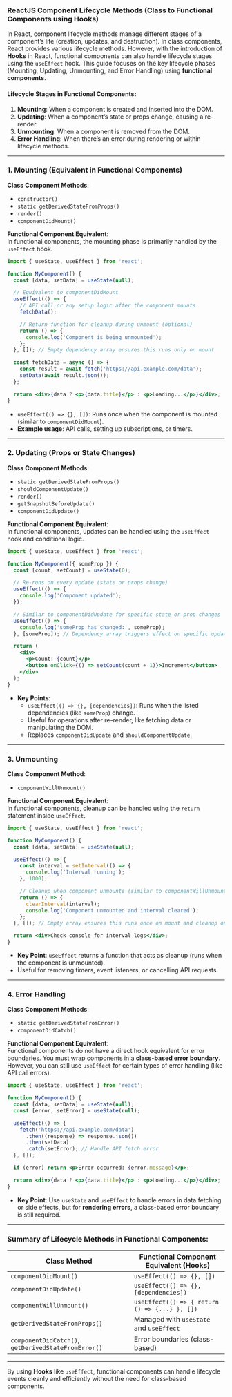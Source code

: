 ### ReactJS Component Lifecycle Methods (Class to Functional Components using Hooks)

In React, component lifecycle methods manage different stages of a component’s life (creation, updates, and destruction). In class components, React provides various lifecycle methods. However, with the introduction of **Hooks** in React, functional components can also handle lifecycle stages using the `useEffect` hook. This guide focuses on the key lifecycle phases (Mounting, Updating, Unmounting, and Error Handling) using **functional components**.

#### Lifecycle Stages in Functional Components:
1. **Mounting**: When a component is created and inserted into the DOM.
2. **Updating**: When a component’s state or props change, causing a re-render.
3. **Unmounting**: When a component is removed from the DOM.
4. **Error Handling**: When there’s an error during rendering or within lifecycle methods.

---

### 1. **Mounting** (Equivalent in Functional Components)

**Class Component Methods**:
- `constructor()`
- `static getDerivedStateFromProps()`
- `render()`
- `componentDidMount()`

**Functional Component Equivalent**:  
In functional components, the mounting phase is primarily handled by the `useEffect` hook.

```jsx
import { useState, useEffect } from 'react';

function MyComponent() {
  const [data, setData] = useState(null);

  // Equivalent to componentDidMount
  useEffect(() => {
    // API call or any setup logic after the component mounts
    fetchData();

    // Return function for cleanup during unmount (optional)
    return () => {
      console.log('Component is being unmounted');
    };
  }, []); // Empty dependency array ensures this runs only on mount

  const fetchData = async () => {
    const result = await fetch('https://api.example.com/data');
    setData(await result.json());
  };

  return <div>{data ? <p>{data.title}</p> : <p>Loading...</p>}</div>;
}
```

- `useEffect(() => {}, [])`: Runs once when the component is mounted (similar to `componentDidMount`).
- **Example usage**: API calls, setting up subscriptions, or timers.

---

### 2. **Updating** (Props or State Changes)

**Class Component Methods**:
- `static getDerivedStateFromProps()`
- `shouldComponentUpdate()`
- `render()`
- `getSnapshotBeforeUpdate()`
- `componentDidUpdate()`

**Functional Component Equivalent**:  
In functional components, updates can be handled using the `useEffect` hook and conditional logic.

```jsx
import { useState, useEffect } from 'react';

function MyComponent({ someProp }) {
  const [count, setCount] = useState(0);

  // Re-runs on every update (state or props change)
  useEffect(() => {
    console.log('Component updated');
  });

  // Similar to componentDidUpdate for specific state or prop changes
  useEffect(() => {
    console.log('someProp has changed:', someProp);
  }, [someProp]); // Dependency array triggers effect on specific updates

  return (
    <div>
      <p>Count: {count}</p>
      <button onClick={() => setCount(count + 1)}>Increment</button>
    </div>
  );
}
```

- **Key Points**:
  - `useEffect(() => {}, [dependencies])`: Runs when the listed dependencies (like `someProp`) change.
  - Useful for operations after re-render, like fetching data or manipulating the DOM.
  - Replaces `componentDidUpdate` and `shouldComponentUpdate`.

---

### 3. **Unmounting**

**Class Component Method**:
- `componentWillUnmount()`

**Functional Component Equivalent**:  
In functional components, cleanup can be handled using the `return` statement inside `useEffect`.

```jsx
import { useState, useEffect } from 'react';

function MyComponent() {
  const [data, setData] = useState(null);

  useEffect(() => {
    const interval = setInterval(() => {
      console.log('Interval running');
    }, 1000);

    // Cleanup when component unmounts (similar to componentWillUnmount)
    return () => {
      clearInterval(interval);
      console.log('Component unmounted and interval cleared');
    };
  }, []); // Empty array ensures this runs once on mount and cleanup on unmount

  return <div>Check console for interval logs</div>;
}
```

- **Key Point**: `useEffect` returns a function that acts as cleanup (runs when the component is unmounted).
- Useful for removing timers, event listeners, or cancelling API requests.

---

### 4. **Error Handling**

**Class Component Methods**:
- `static getDerivedStateFromError()`
- `componentDidCatch()`

**Functional Component Equivalent**:  
Functional components do not have a direct hook equivalent for error boundaries. You must wrap components in a **class-based error boundary**. However, you can still use `useEffect` for certain types of error handling (like API call errors).

```jsx
import { useState, useEffect } from 'react';

function MyComponent() {
  const [data, setData] = useState(null);
  const [error, setError] = useState(null);

  useEffect(() => {
    fetch('https://api.example.com/data')
      .then((response) => response.json())
      .then(setData)
      .catch(setError); // Handle API fetch error
  }, []);

  if (error) return <p>Error occurred: {error.message}</p>;

  return <div>{data ? <p>{data.title}</p> : <p>Loading...</p>}</div>;
}
```

- **Key Point**: Use `useState` and `useEffect` to handle errors in data fetching or side effects, but for **rendering errors**, a class-based error boundary is still required.

---

### Summary of Lifecycle Methods in Functional Components:

| Class Method                   | Functional Component Equivalent (Hooks)   |
| ------------------------------ | ----------------------------------------- |
| `componentDidMount()`           | `useEffect(() => {}, [])`                 |
| `componentDidUpdate()`          | `useEffect(() => {}, [dependencies])`     |
| `componentWillUnmount()`        | `useEffect(() => { return () => {...} }, [])` |
| `getDerivedStateFromProps()`    | Managed with `useState` and `useEffect`   |
| `componentDidCatch()`, `getDerivedStateFromError()` | Error boundaries (class-based) |

---

By using **Hooks** like `useEffect`, functional components can handle lifecycle events cleanly and efficiently without the need for class-based components.